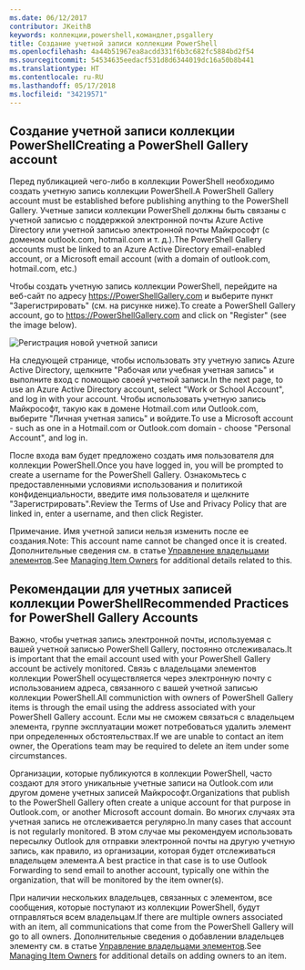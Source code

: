 ```yaml
---
ms.date: 06/12/2017
contributor: JKeithB
keywords: коллекции,powershell,командлет,psgallery
title: Создание учетной записи коллекции PowerShell
ms.openlocfilehash: 4a44b51967ea8acdd331f6b3c682fc5884bd2f54
ms.sourcegitcommit: 54534635eedacf531d8d6344019dc16a50b8b441
ms.translationtype: HT
ms.contentlocale: ru-RU
ms.lasthandoff: 05/17/2018
ms.locfileid: "34219571"
---
```

## <a name="creating-a-powershell-gallery-account"></a><span data-ttu-id="7deae-103">Создание учетной записи коллекции PowerShell</span><span class="sxs-lookup"><span data-stu-id="7deae-103">Creating a PowerShell Gallery account</span></span>

<span data-ttu-id="7deae-104">Перед публикацией чего-либо в коллекции PowerShell необходимо создать учетную запись коллекции PowerShell.</span><span class="sxs-lookup"><span data-stu-id="7deae-104">A PowerShell Gallery account must be established before publishing anything to the PowerShell Gallery.</span></span>
<span data-ttu-id="7deae-105">Учетные записи коллекции PowerShell должны быть связаны с учетной записью с поддержкой электронной почты Azure Active Directory или учетной записью электронной почты Майкрософт (с доменом outlook.com, hotmail.com и т. д.).</span><span class="sxs-lookup"><span data-stu-id="7deae-105">The PowerShell Gallery accounts must be linked to an Azure Active Directory email-enabled account, or a Microsoft email account (with a domain of outlook.com, hotmail.com, etc.)</span></span>

<span data-ttu-id="7deae-106">Чтобы создать учетную запись коллекции PowerShell, перейдите на веб-сайт по адресу https://PowerShellGallery.com и выберите пункт "Зарегистрировать" (см. на рисунке ниже).</span><span class="sxs-lookup"><span data-stu-id="7deae-106">To create a PowerShell Gallery account, go to https://PowerShellGallery.com and click on "Register" (see the image below).</span></span>

![Регистрация новой учетной записи](../../Images/CreatingAccount-Register.png)

<span data-ttu-id="7deae-108">На следующей странице, чтобы использовать эту учетную запись Azure Active Directory, щелкните "Рабочая или учебная учетная запись" и выполните вход с помощью своей учетной записи.</span><span class="sxs-lookup"><span data-stu-id="7deae-108">In the next page, to use an Azure Active Directory account, select "Work or School Account", and log in with your account.</span></span>
<span data-ttu-id="7deae-109">Чтобы использовать учетную запись Майкрософт, такую как в домене Hotmail.com или Outlook.com, выберите "Личная учетная запись" и войдите.</span><span class="sxs-lookup"><span data-stu-id="7deae-109">To use a Microsoft account - such as one in a Hotmail.com or Outlook.com domain - choose "Personal Account", and log in.</span></span>

<span data-ttu-id="7deae-110">После входа вам будет предложено создать имя пользователя для коллекции PowerShell.</span><span class="sxs-lookup"><span data-stu-id="7deae-110">Once you have logged in, you will be prompted to create a username for the PowerShell Gallery.</span></span>
<span data-ttu-id="7deae-111">Ознакомьтесь с предоставленными условиями использования и политикой конфиденциальности, введите имя пользователя и щелкните "Зарегистрировать".</span><span class="sxs-lookup"><span data-stu-id="7deae-111">Review the Terms of Use and Privacy Policy that are linked in, enter a username, and then click Register.</span></span>

<span data-ttu-id="7deae-112">Примечание. Имя учетной записи нельзя изменить после ее создания.</span><span class="sxs-lookup"><span data-stu-id="7deae-112">Note: This account name cannot be changed once it is created.</span></span>
<span data-ttu-id="7deae-113">Дополнительные сведения см. в статье [Управление владельцами элементов](https://msdn.microsoft.com/powershell/gallery/psgallery/managing-item-owners).</span><span class="sxs-lookup"><span data-stu-id="7deae-113">See [Managing Item Owners](https://msdn.microsoft.com/powershell/gallery/psgallery/managing-item-owners) for additional details related to this.</span></span>

## <a name="recommended-practices-for-powershell-gallery-accounts"></a><span data-ttu-id="7deae-114">Рекомендации для учетных записей коллекции PowerShell</span><span class="sxs-lookup"><span data-stu-id="7deae-114">Recommended Practices for PowerShell Gallery Accounts</span></span>

<span data-ttu-id="7deae-115">Важно, чтобы учетная запись электронной почты, используемая с вашей учетной записью PowerShell Gallery, постоянно отслеживалась.</span><span class="sxs-lookup"><span data-stu-id="7deae-115">It is important that the email account used with your PowerShell Gallery account be actively monitored.</span></span>
<span data-ttu-id="7deae-116">Связь с владельцами элементов коллекции PowerShell осуществляется через электронную почту с использованием адреса, связанного с вашей учетной записью коллекции PowerShell.</span><span class="sxs-lookup"><span data-stu-id="7deae-116">All communiction with owners of PowerShell Gallery items is through the email using the address associated with your PowerShell Gallery account.</span></span>
<span data-ttu-id="7deae-117">Если мы не сможем связаться с владельцем элемента, группе эксплуатации может потребоваться удалить элемент при определенных обстоятельствах.</span><span class="sxs-lookup"><span data-stu-id="7deae-117">If we are unable to contact an item owner, the Operations team may be required to delete an item under some circumstances.</span></span>

<span data-ttu-id="7deae-118">Организации, которые публикуются в коллекции PowerShell, часто создают для этого уникальные учетные записи на Outlook.com или другом домене учетных записей Майкрософт.</span><span class="sxs-lookup"><span data-stu-id="7deae-118">Organizations that publish to the PowerShell Gallery often create a unique account for that purpose in Outlook.com, or another Microsoft account domain.</span></span>
<span data-ttu-id="7deae-119">Во многих случаях эта учетная запись не отслеживается регулярно.</span><span class="sxs-lookup"><span data-stu-id="7deae-119">In many cases that account is not regularly monitored.</span></span>
<span data-ttu-id="7deae-120">В этом случае мы рекомендуем использовать пересылку Outlook для отправки электронной почты на другую учетную запись, как правило, из организации, которая будет отслеживаться владельцем элемента.</span><span class="sxs-lookup"><span data-stu-id="7deae-120">A best practice in that case is to use Outlook Forwarding to send email to another account, typically one within the organization, that will be monitored by the item owner(s).</span></span>

<span data-ttu-id="7deae-121">При наличии нескольких владельцев, связанных с элементом, все сообщения, которые поступают из коллекции PowerShell, будут отправляться всем владельцам.</span><span class="sxs-lookup"><span data-stu-id="7deae-121">If there are multiple owners associated with an item, all communications that come from the PowerShell Gallery will go to all owners.</span></span>
<span data-ttu-id="7deae-122">Дополнительные сведения о добавлении владельцев элементу см. в статье [Управление владельцами элементов](https://msdn.microsoft.com/powershell/gallery/psgallery/managing-item-owners).</span><span class="sxs-lookup"><span data-stu-id="7deae-122">See [Managing Item Owners](https://msdn.microsoft.com/powershell/gallery/psgallery/managing-item-owners) for additional details on adding owners to an item.</span></span>